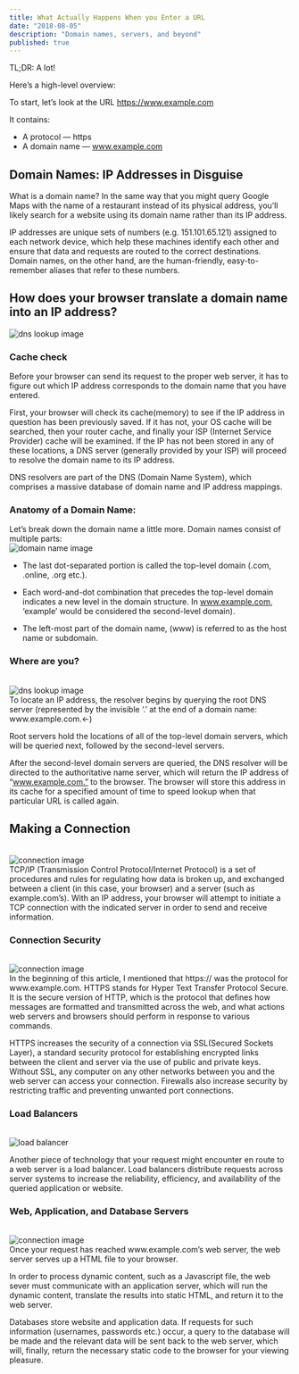 ```yaml
---
title: What Actually Happens When you Enter a URL
date: "2018-08-05"
description: "Domain names, servers, and beyond"
published: true
---
```


TL;DR: A lot!

Here’s a high-level overview:

To start, let’s look at the URL https://www.example.com

It contains:
- A protocol — https
- A domain name — www.example.com

## Domain Names: IP Addresses in Disguise
What is a domain name? In the same way that you might query Google Maps with the name of a restaurant instead of its physical address, you’ll likely search for a website using its domain name rather than its IP address.

IP addresses are unique sets of numbers (e.g. 151.101.65.121) assigned to each network device, which help these machines identify each other and ensure that data and requests are routed to the correct destinations. Domain names, on the other hand, are the human-friendly, easy-to-remember aliases that refer to these numbers.


## How does your browser translate a domain name into an IP address?

![dns lookup image](./static/bp-url-1.png)

### Cache check
Before your browser can send its request to the proper web server, it has to figure out which IP address corresponds to the domain name that you have entered.

First, your browser will check its cache(memory) to see if the IP address in question has been previously saved. If it has not, your OS cache will be searched, then your router cache, and finally your ISP (Internet Service Provider) cache will be examined. If the IP has not been stored in any of these locations, a DNS server (generally provided by your ISP) will proceed to resolve the domain name to its IP address.

DNS resolvers are part of the DNS (Domain Name System), which comprises a massive database of domain name and IP address mappings.

### Anatomy of a Domain Name:
Let’s break down the domain name a little more. Domain names consist of multiple parts:
<br/>
<img src="./static/bp-url-2.png" alt="domain name image"/>
<br/>
- The last dot-separated portion is called the top-level domain (.com, .online, .org etc.).

- Each word-and-dot combination that precedes the top-level domain indicates a new level in the domain structure. In www.example.com, ‘example’ would be considered the second-level domain).

- The left-most part of the domain name, (www) is referred to as the host name or subdomain.

### Where are you?
<br/>
<img src="./static/bp-url-3.png" alt="dns lookup image"/>
<br/>
To locate an IP address, the resolver begins by querying the root DNS server (represented by the invisible ‘.’ at the end of a domain name: www.example.com.←)

Root servers hold the locations of all of the top-level domain servers, which will be queried next, followed by the second-level servers.

After the second-level domain servers are queried, the DNS resolver will be directed to the authoritative name server, which will return the IP address of “www.example.com.” to the browser. The browser will store this address in its cache for a specified amount of time to speed lookup when that particular URL is called again.

## Making a Connection
<br/>
<img src="./static/bp-url-4.png" alt="connection image"/>
<br/>
TCP/IP (Transmission Control Protocol/Internet Protocol) is a set of procedures and rules for regulating how data is broken up, and exchanged between a client (in this case, your browser) and a server (such as example.com’s). With an IP address, your browser will attempt to initiate a TCP connection with the indicated server in order to send and receive information.

### Connection Security
<br/>
<img src="./static/bp-url-5.png" alt="connection image"/>
<br/>
In the beginning of this article, I mentioned that https:// was the protocol for www.example.com. HTTPS stands for Hyper Text Transfer Protocol Secure. It is the secure version of HTTP, which is the protocol that defines how messages are formatted and transmitted across the web, and what actions web servers and browsers should perform in response to various commands.

HTTPS increases the security of a connection via SSL(Secured Sockets Layer), a standard security protocol for establishing encrypted links between the client and server via the use of public and private keys. Without SSL, any computer on any other networks between you and the web server can access your connection.
Firewalls also increase security by restricting traffic and preventing unwanted port connections.

### Load Balancers
<br/>
<img src="./static/bp-url-6.png" alt="load balancer"/>
<br/>

Another piece of technology that your request might encounter en route to a web server is a load balancer. Load balancers distribute requests across server systems to increase the reliability, efficiency, and availability of the queried application or website.

### Web, Application, and Database Servers
<br/>
<img src="./static/bp-url-7.jpg" alt="connection image"/>
<br/>
Once your request has reached www.example.com’s web server, the web server serves up a HTML file to your browser.

In order to process dynamic content, such as a Javascript file, the web sever must communicate with an application server, which will run the dynamic content, translate the results into static HTML, and return it to the web server.

Databases store website and application data. If requests for such information (usernames, passwords etc.) occur, a query to the database will be made and the relevant data will be sent back to the web server, which will, finally, return the necessary static code to the browser for your viewing pleasure.
